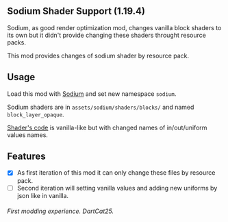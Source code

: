 ## Sodium Shader Support (1.19.4)
Sodium, as good render optimization mod, changes vanilla block shaders to its own but it didn't provide changing these shaders throught resource packs.

This mod provides changes of sodium shader by resource pack.
## Usage
Load this mod with [Sodium](https://github.com/CaffeineMC/sodium-fabric) and set new namespace `sodium`.

Sodium shaders are in `assets/sodium/shaders/blocks/` and named `block_layer_opaque`.

[Shader's code](https://github.com/CaffeineMC/sodium-fabric/tree/1.19.3/dev/src/main/resources/assets/sodium/shaders/blocks) is vanilla-like but with changed names of in/out/uniform values names.

## Features 
- [x] As first iteration of this mod it can only change these files by resource pack.
- [ ] Second iteration will setting vanilla values and adding new uniforms by json like in vanilla.

###### First modding experience. DartCat25.
